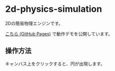 
# 2d-physics-simulation

2Dの簡易物理エンジンです。

<a href="https://kazuya-hub.github.io/2d-physics-simulation/)" target="_blank">こちら (GitHub Pages)</a>
で動作デモを公開しています。

## 操作方法

キャンバス上をクリックすると、円が出現します。
